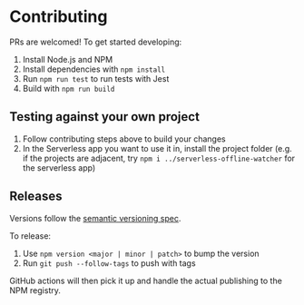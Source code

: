 # Contributing

PRs are welcomed! To get started developing:
1. Install Node.js and NPM
2. Install dependencies with `npm install`
3. Run `npm run test` to run tests with Jest
4. Build with `npm run build`

## Testing against your own project

1. Follow contributing steps above to build your changes
2. In the Serverless app you want to use it in, install the project folder (e.g. if the projects are adjacent, try `npm i ../serverless-offline-watcher` for the serverless app)

## Releases

Versions follow the [semantic versioning spec](https://semver.org/).

To release:
1. Use `npm version <major | minor | patch>` to bump the version
2. Run `git push --follow-tags` to push with tags

GitHub actions will then pick it up and handle the actual publishing to the NPM registry.